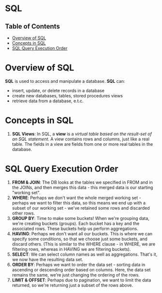 # SQL

## Table of Contents
- [Overview of SQL](#Overview-of-SQL)
- [Concepts in SQL](#Concepts-in-SQL)
- [SQL Query Execution Order](#SQL-Query-Execution-Order)

# Overview of SQL
__SQL__ is used to access and manipulate a database. __SQL__ can:
   * insert, update, or delete records in a database
   * create new databases, tables, stored procedures views
   * retrieve data from a database, e.t.c.

# Concepts in SQL
1. __SQL Views__: In SQL, a __view__ is a _virtual table based on the result-set of an SQL statement_. A view contains rows and columns, just like a real table. The fields in a view are fields from one or more real tables in the database.

# SQL Query Execution Order
1. __FROM & JOIN__: The DB looks at the tables we specified in FROM and in the JOINs, and then merges this data - this merged data is our starting "working set".
2. __WHERE__: Perhaps we don't want the whole merged working set - perhaps we want to filter this data, so this means we end up with a subset of our working set - we've retained some rows and discarded other rows.
3. __GROUP BY__: Time to make some buckets! When we're grouping data, we're creating buckets (groups). Each bucket has a key and the associated rows. These buckets help us perform aggregations.
4. __HAVING__: Perhaps we don't want all our buckets. This is where we can specify some conditions, so that we choose just some buckets, and discard others. (This is similar to the WHERE clause - in WHERE, we are filtering rows, whereas in HAVING we are filtering buckets).
5. __SELECT__: We can select column names as well as aggregations. That's it, we now have the resulting data set.
6. __ORDER BY__: Perhaps we want to order the data set - sorting data in ascending or descending order based on columns. Here, the data set remains the same, we're just changing the ordering of the rows.
7. __LIMIT & OFFSET__: Perhaps due to pagination, we want to limit the data returned, so we're returning just a subset of the rows above.